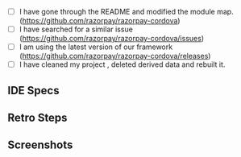- [ ] I have gone through the README and modified the module map.(https://github.com/razorpay/razorpay-cordova)
- [ ] I have searched for a similar issue (https://github.com/razorpay/razorpay-cordova/issues)
- [ ] I am using the latest version of our framework (https://github.com/razorpay/razorpay-cordova/releases)
- [ ] I have cleaned my project , deleted derived data and rebuilt it.

<!-- Describe your issue in detail. -->

## IDE Specs
<!-- Required. Specify your Xcode Version , Razorpay Package Version -->

## Retro Steps
<!-- 
  Required. Let us know how to reproduce the issue. Include a code sample, share a project, 
  or share an app that reproduces the issue using [Snack](https://snack.expo.io/).
-->

## Screenshots 
<!-- Optional.It'll just help us understand your issue better. -->
